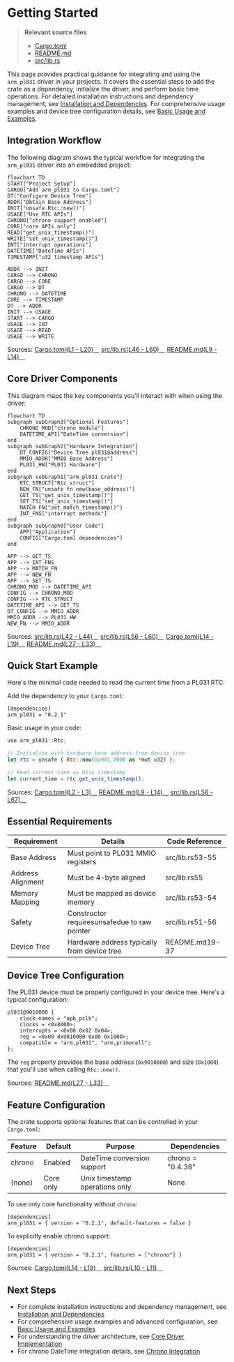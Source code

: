 # Getting Started

> **Relevant source files**
> * [Cargo.toml](https://github.com/arceos-org/arm_pl031/blob/8cc6761d/Cargo.toml)
> * [README.md](https://github.com/arceos-org/arm_pl031/blob/8cc6761d/README.md)
> * [src/lib.rs](https://github.com/arceos-org/arm_pl031/blob/8cc6761d/src/lib.rs)

This page provides practical guidance for integrating and using the `arm_pl031` driver in your projects. It covers the essential steps to add the crate as a dependency, initialize the driver, and perform basic time operations. For detailed installation instructions and dependency management, see [Installation and Dependencies](/arceos-org/arm_pl031/2.1-installation-and-dependencies). For comprehensive usage examples and device tree configuration details, see [Basic Usage and Examples](/arceos-org/arm_pl031/2.2-basic-usage-and-examples).

## Integration Workflow

The following diagram shows the typical workflow for integrating the `arm_pl031` driver into an embedded project:

```mermaid
flowchart TD
START["Project Setup"]
CARGO["Add arm_pl031 to Cargo.toml"]
DT["Configure Device Tree"]
ADDR["Obtain Base Address"]
INIT["unsafe Rtc::new()"]
USAGE["Use RTC APIs"]
CHRONO["chrono support enabled"]
CORE["core APIs only"]
READ["get_unix_timestamp()"]
WRITE["set_unix_timestamp()"]
INT["interrupt operations"]
DATETIME["DateTime APIs"]
TIMESTAMP["u32 timestamp APIs"]

ADDR --> INIT
CARGO --> CHRONO
CARGO --> CORE
CARGO --> DT
CHRONO --> DATETIME
CORE --> TIMESTAMP
DT --> ADDR
INIT --> USAGE
START --> CARGO
USAGE --> INT
USAGE --> READ
USAGE --> WRITE
```

Sources: [Cargo.toml(L1 - L20)&emsp;](https://github.com/arceos-org/arm_pl031/blob/8cc6761d/Cargo.toml#L1-L20) [src/lib.rs(L46 - L60)&emsp;](https://github.com/arceos-org/arm_pl031/blob/8cc6761d/src/lib.rs#L46-L60) [README.md(L9 - L14)&emsp;](https://github.com/arceos-org/arm_pl031/blob/8cc6761d/README.md#L9-L14)

## Core Driver Components

This diagram maps the key components you'll interact with when using the driver:

```mermaid
flowchart TD
subgraph subGraph3["Optional Features"]
    CHRONO_MOD["chrono module"]
    DATETIME_API["DateTime conversion"]
end
subgraph subGraph2["Hardware Integration"]
    DT_CONFIG["Device Tree pl031@address"]
    MMIO_ADDR["MMIO Base Address"]
    PL031_HW["PL031 Hardware"]
end
subgraph subGraph1["arm_pl031 Crate"]
    RTC_STRUCT["Rtc struct"]
    NEW_FN["unsafe fn new(base_address)"]
    GET_TS["get_unix_timestamp()"]
    SET_TS["set_unix_timestamp()"]
    MATCH_FN["set_match_timestamp()"]
    INT_FNS["interrupt methods"]
end
subgraph subGraph0["User Code"]
    APP["Application"]
    CONFIG["Cargo.toml dependencies"]
end

APP --> GET_TS
APP --> INT_FNS
APP --> MATCH_FN
APP --> NEW_FN
APP --> SET_TS
CHRONO_MOD --> DATETIME_API
CONFIG --> CHRONO_MOD
CONFIG --> RTC_STRUCT
DATETIME_API --> GET_TS
DT_CONFIG --> MMIO_ADDR
MMIO_ADDR --> PL031_HW
NEW_FN --> MMIO_ADDR
```

Sources: [src/lib.rs(L42 - L44)&emsp;](https://github.com/arceos-org/arm_pl031/blob/8cc6761d/src/lib.rs#L42-L44) [src/lib.rs(L56 - L60)&emsp;](https://github.com/arceos-org/arm_pl031/blob/8cc6761d/src/lib.rs#L56-L60) [Cargo.toml(L14 - L19)&emsp;](https://github.com/arceos-org/arm_pl031/blob/8cc6761d/Cargo.toml#L14-L19) [README.md(L27 - L33)&emsp;](https://github.com/arceos-org/arm_pl031/blob/8cc6761d/README.md#L27-L33)

## Quick Start Example

Here's the minimal code needed to read the current time from a PL031 RTC:

Add the dependency to your `Cargo.toml`:

```
[dependencies]
arm_pl031 = "0.2.1"
```

Basic usage in your code:

```javascript
use arm_pl031::Rtc;

// Initialize with hardware base address from device tree
let rtc = unsafe { Rtc::new(0x901_0000 as *mut u32) };

// Read current time as Unix timestamp
let current_time = rtc.get_unix_timestamp();
```

Sources: [Cargo.toml(L2 - L3)&emsp;](https://github.com/arceos-org/arm_pl031/blob/8cc6761d/Cargo.toml#L2-L3) [README.md(L9 - L14)&emsp;](https://github.com/arceos-org/arm_pl031/blob/8cc6761d/README.md#L9-L14) [src/lib.rs(L56 - L67)&emsp;](https://github.com/arceos-org/arm_pl031/blob/8cc6761d/src/lib.rs#L56-L67)

## Essential Requirements

|Requirement|Details|Code Reference|
| --- | --- | --- |
|Base Address|Must point to PL031 MMIO registers|src/lib.rs53-55|
|Address Alignment|Must be 4-byte aligned|src/lib.rs55|
|Memory Mapping|Must be mapped as device memory|src/lib.rs53-54|
|Safety|Constructor requiresunsafedue to raw pointer|src/lib.rs51-56|
|Device Tree|Hardware address typically from device tree|README.md19-37|

## Device Tree Configuration

The PL031 device must be properly configured in your device tree. Here's a typical configuration:

```
pl031@9010000 {
    clock-names = "apb_pclk";
    clocks = <0x8000>;
    interrupts = <0x00 0x02 0x04>;
    reg = <0x00 0x9010000 0x00 0x1000>;
    compatible = "arm,pl031", "arm,primecell";
};
```

The `reg` property provides the base address (`0x9010000`) and size (`0x1000`) that you'll use when calling `Rtc::new()`.

Sources: [README.md(L27 - L33)&emsp;](https://github.com/arceos-org/arm_pl031/blob/8cc6761d/README.md#L27-L33)

## Feature Configuration

The crate supports optional features that can be controlled in your `Cargo.toml`:

|Feature|Default|Purpose|Dependencies|
| --- | --- | --- | --- |
|chrono|Enabled|DateTime conversion support|chrono = "0.4.38"|
|(none)|Core only|Unix timestamp operations only|None|

To use only core functionality without `chrono`:

```
[dependencies]
arm_pl031 = { version = "0.2.1", default-features = false }
```

To explicitly enable chrono support:

```
[dependencies]
arm_pl031 = { version = "0.2.1", features = ["chrono"] }
```

Sources: [Cargo.toml(L14 - L19)&emsp;](https://github.com/arceos-org/arm_pl031/blob/8cc6761d/Cargo.toml#L14-L19) [src/lib.rs(L10 - L11)&emsp;](https://github.com/arceos-org/arm_pl031/blob/8cc6761d/src/lib.rs#L10-L11)

## Next Steps

* For complete installation instructions and dependency management, see [Installation and Dependencies](/arceos-org/arm_pl031/2.1-installation-and-dependencies)
* For comprehensive usage examples and advanced configuration, see [Basic Usage and Examples](/arceos-org/arm_pl031/2.2-basic-usage-and-examples)
* For understanding the driver architecture, see [Core Driver Implementation](/arceos-org/arm_pl031/3-core-driver-implementation)
* For chrono DateTime integration details, see [Chrono Integration](/arceos-org/arm_pl031/4.1-chrono-integration)